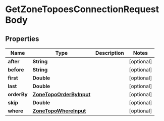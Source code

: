 

# GetZoneTopoesConnectionRequestBody


## Properties

Name | Type | Description | Notes
------------ | ------------- | ------------- | -------------
**after** | **String** |  |  [optional]
**before** | **String** |  |  [optional]
**first** | **Double** |  |  [optional]
**last** | **Double** |  |  [optional]
**orderBy** | [**ZoneTopoOrderByInput**](ZoneTopoOrderByInput.md) |  |  [optional]
**skip** | **Double** |  |  [optional]
**where** | [**ZoneTopoWhereInput**](ZoneTopoWhereInput.md) |  |  [optional]



